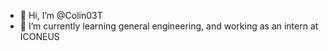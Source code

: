 - 👋 Hi, I’m @Colin03T
- 🌱 I’m currently learning general engineering, and working as an intern at ICONEUS

<!---
Colin03T/Colin03T is a ✨ special ✨ repository because its `README.md` (this file) appears on your GitHub profile.
You can click the Preview link to take a look at your changes.
--->
